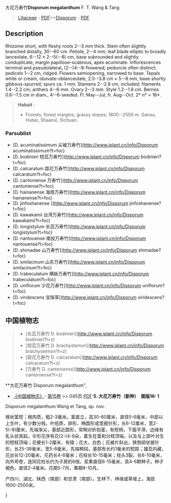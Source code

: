 大花万寿竹**Disporum megalanthum** F. T. Wang & Tang

> [Liliaceae](http://www.iplant.cn/info/Liliaceae?t=foc) - [PDF](http://www.iplant.cn/foc/pdf/Liliaceae.pdf)>>[Disporum](http://www.iplant.cn/info/Disporum?t=foc) - [PDF](http://www.iplant.cn/foc/pdf/Disporum.pdf)

## Description

Rhizome short, with fleshy roots 2--3 mm thick. Stem often slightly branched distally, 30--60 cm. Petiole, 2--4 mm; leaf blade elliptic to broadly lanceolate, 6--12 × 2--5(--8) cm, base subrounded and slightly conduplicate, margin papillose-scabrous, apex acuminate. Inflorescences terminal and pseudolateral, (2--)4--8-flowered; peduncle often distinct; pedicels 1--2 cm, ridged. Flowers semiopening, narrowed to base. Tepals white or cream, obovate-oblanceolate, 2.5--3.8 cm × 5--8 mm, base shortly gibbous-spurred; spurs ca. 1 mm. Stamens 2--2.8 cm, included; filaments 1.4--2.2 cm; anthers 4--6 mm. Ovary 2--3 mm. Style 1.2--1.8 cm. Berries 0.6--1.5 cm in diam., 4--6-seeded. Fl. May--Jul, fr. Aug--Oct. 2* n* = 16*.


> **Habait** : 
>* Forests, forest margins, grassy slopes; 1600--2500 m. Gansu, Hubei, Shaanxi, Sichuan.

### Parsublist

* [D.  acuminatissimum  尖被万寿竹](http://www.iplant.cn/info/Disporum acuminatissimum?t=foc)
* [D.  bodinieri  短蕊万寿竹](http://www.iplant.cn/info/Disporum bodinieri?t=foc)
* [D.  calcaratum  距花万寿竹](http://www.iplant.cn/info/Disporum calcaratum?t=foc)
* [D.  cantoniense  万寿竹](http://www.iplant.cn/info/Disporum cantoniense?t=foc)
* [D.  hainanense  海南万寿竹](http://www.iplant.cn/info/Disporum hainanense?t=foc)
* [D.  jinfoshanense  ](http://www.iplant.cn/info/Disporum jinfoshanense?t=foc)
* [D.  kawakamii  台湾万寿竹](http://www.iplant.cn/info/Disporum kawakamii?t=foc)
* [D.  longistylum  长蕊万寿竹](http://www.iplant.cn/info/Disporum longistylum?t=foc)
* [D.  nantouense  南投万寿竹](http://www.iplant.cn/info/Disporum nantouense?t=foc)
* [D.  shimadae  山万寿竹](http://www.iplant.cn/info/Disporum shimadae?t=foc)
* [D.  smilacinum  山东万寿竹](http://www.iplant.cn/info/Disporum smilacinum?t=foc)
* [D.  trabeculatum  横脉万寿竹](http://www.iplant.cn/info/Disporum trabeculatum?t=foc)
* [D.  uniflorum  少花万寿竹](http://www.iplant.cn/info/Disporum uniflorum?t=foc)
* [D.  viridescens  宝珠草](http://www.iplant.cn/info/Disporum viridescens?t=foc)


## 中国植物志

> * [长蕊万寿竹  D.  bodinieri](http://www.iplant.cn/info/Disporum bodinieri?t=z)
> * [短蕊万寿竹  D.  brachystemon](http://www.iplant.cn/info/Disporum brachystemon?t=z)
> * [距花万寿竹  D.  calcaratum](http://www.iplant.cn/info/Disporum calcaratum?t=z)
> * [万寿竹  D.  cantoniense](http://www.iplant.cn/info/Disporum cantoniense?t=z)


**大花万寿竹 Disporum megalanthum",


* [《中国植物志》](http://www.iplant.cn/frps)- [第15卷](http://www.iplant.cn/frps/vol/15) >> 045页 [PDF](http://www.iplant.cn/frps/pdf/15/045a.pdf)
**5. 大花万寿竹（新种）　图版16: 1**

Disporum megalanthum Wang et Tang, sp. nov.

根状茎短；根肉质，粗2-3毫米。茎直立，高30-60厘米，直径5-6毫米，中部以上生叶，有少数分枝。叶纸质，卵形、椭圆形或宽披针形，长6-12厘米，宽2-5(-8)厘米，先端渐尖，基部近圆形，常稍对折抱茎，有短柄，下面平滑，边缘有乳头状突起。伞形花序有花(2-)4-8朵，着生在茎和分枝顶端，以及与上部叶对生的短枝顶端；花梗长1-2厘米，有稜；花大，白色；花被片斜出，狭倒卵状披针形，长25-38毫米，宽5-8毫米，先端稍钝，基部有长约1毫米的短距；雄蕊内藏，花丝长12-20毫米，花药长4-6毫米；花柱长10-15毫米；柱头3裂，长6-10毫米，向外弯卷，连同花柱长约为子房的6倍。浆果直径6-15毫米，具4-6颗种子。种子褐色，直径2-4毫米。花期5-7月，果期8-10月。

产四川、湖北、陕西（南部）和甘肃（南部）。生林下、林缘或草坡上，海拔1600-2500米。

}